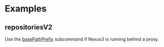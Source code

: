 # Examples

## repositoriesV2

Use the [basePathPrefix](./repositoriesV2/BASE_PATH_PREFIX.md) subcommand if Nexus3 is running
behind a proxy.
